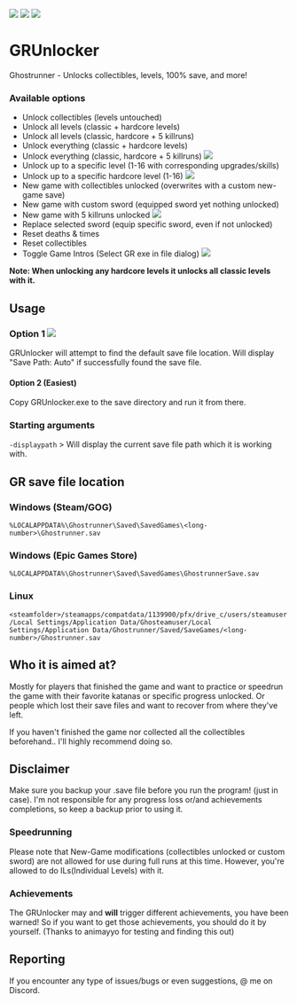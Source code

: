 [![](https://img.shields.io/badge/Jack-Unlocked-green)](https://github.com/Dmgvol/GRUnlocker/) [![](https://img.shields.io/badge/Discord-GRSR-red)](https://discord.com/invite/eZRz3Q5) ![](https://img.shields.io/github/downloads/dmgvol/grunlocker/total)


# GRUnlocker
Ghostrunner - Unlocks collectibles, levels, 100% save, and more!


### Available options
- Unlock collectibles (levels untouched)
- Unlock all levels (classic + hardcore levels)
- Unlock all levels (classic, hardcore + 5 killruns) 
- Unlock everything (classic + hardcore levels) 
- Unlock everything (classic, hardcore + 5 killruns)  ![](https://img.shields.io/badge/%20-%20New-brightgreen)        
- Unlock up to a specific level (1-16 with corresponding upgrades/skills)   
- Unlock up to a specific hardcore level (1-16)                               ![](https://img.shields.io/badge/%20-%20New-brightgreen)
- New game with collectibles unlocked (overwrites with a custom new-game save)
- New game with custom sword (equipped sword yet nothing unlocked) 
- New game with 5 killruns unlocked ![](https://img.shields.io/badge/%20-%20New-brightgreen)    
- Replace selected sword (equip specific sword, even if not unlocked) 
- Reset deaths & times  
- Reset collectibles    
- Toggle Game Intros (Select GR exe in file dialog) ![](https://img.shields.io/badge/%20-%20New-brightgreen)    


**Note: When unlocking any hardcore levels it unlocks all classic levels with it.**

## Usage
### Option 1 ![](https://img.shields.io/badge/%20-%20New-brightgreen)
GRUnlocker will attempt to find the default save file location.
Will display "Save Path: Auto" if successfully found the save file.

#### Option 2 (Easiest)
Copy GRUnlocker.exe to the save directory and run it from there.

### Starting arguments
```-displaypath``` > Will display the current save file path which it is working with.

## GR save file location
### Windows (Steam/GOG)
```%LOCALAPPDATA%\Ghostrunner\Saved\SavedGames\<long-number>\Ghostrunner.sav```
### Windows (Epic Games Store)
```%LOCALAPPDATA%\Ghostrunner\Saved\SavedGames\GhostrunnerSave.sav```
### Linux
```<steamfolder>/steamapps/compatdata/1139900/pfx/drive_c/users/steamuser/Local Settings/Application Data/Ghosteamuser/Local Settings/Application Data/Ghostrunner/Saved/SaveGames/<long-number>/Ghostrunner.sav```

## Who it is aimed at?
Mostly for players that finished the game and want to practice or speedrun the game with their favorite katanas or specific progress unlocked.
Or people which lost their save files and want to recover from where they've left.

If you haven't finished the game nor collected all the collectibles beforehand.. I'll highly recommend doing so.

## Disclaimer
Make sure you backup your .save file before you run the program! (just in case).
I'm not responsible for any progress loss or/and achievements completions, so keep a backup prior to using it.

### Speedrunning
Please note that New-Game modifications (collectibles unlocked or custom sword) are not allowed for use during full runs at this time.
However, you're allowed to do ILs(Individual Levels) with it.

### Achievements
The GRUnlocker may and **will** trigger different achievements, you have been warned!
So if you want to get those achievements, you should do it by yourself.
(Thanks to animayyo for testing and finding this out)

## Reporting
If you encounter any type of issues/bugs or even suggestions, @ me on Discord.
